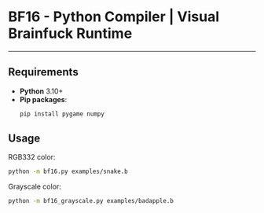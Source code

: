 # BF16 - Python Compiler | **Visual Brainfuck Runtime**

---

## Requirements

- **Python** 3.10+
- **Pip packages**:
  ```bash
  pip install pygame numpy
  ```

## Usage

RGB332 color:
```bash
python -m bf16.py examples/snake.b
```
Grayscale color:
```bash
python -m bf16_grayscale.py examples/badapple.b
```